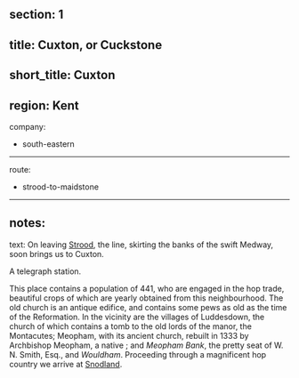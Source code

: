 section: 1
----
title: Cuxton, or Cuckstone
----
short_title: Cuxton
----
region: Kent
----
company:
- south-eastern
----
route:
- strood-to-maidstone
----
notes:
----
text: On leaving [Strood](/stations/strood), the line, skirting the banks of the swift Medway, soon brings us to Cuxton.

A telegraph station.

This place contains a population of 441, who are engaged in the hop trade, beautiful crops of which are yearly obtained from this neighbourhood. The old church is an antique edifice, and contains some pews as old as the time of the Reformation. In the vicinity are the villages of Luddesdown, the church of which contains a tomb to the old lords of the manor, the Montacutes; Meopham, with its ancient church, rebuilt in 1333 by Archbishop Meopham, a native ; and *Meopham Bank*, the pretty seat of W. N. Smith, Esq., and *Wouldham*. Proceeding through a magnificent hop country we arrive at [Snodland](/stations/snodland).

